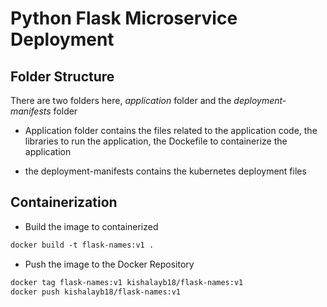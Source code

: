 # Python Flask Microservice Deployment

## Folder Structure

There are two folders here, _application_ folder and the _deployment-manifests_ folder

- Application folder contains the files related to the application code, the libraries to run the application, the Dockefile to containerize the application

- the deployment-manifests contains the kubernetes deployment files

## Containerization

- Build the image to containerized

```Dockerfile
docker build -t flask-names:v1 .
```

- Push the image to the Docker Repository

```Dockerfile
docker tag flask-names:v1 kishalayb18/flask-names:v1
docker push kishalayb18/flask-names:v1
```
